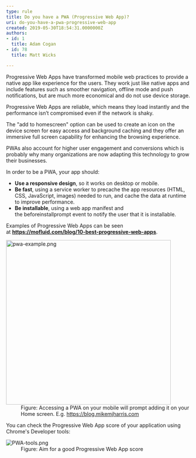 ```yaml
---
type: rule
title: Do you have a PWA (Progressive Web App)?
uri: do-you-have-a-pwa-progressive-web-app
created: 2019-05-30T18:54:31.0000000Z
authors:
- id: 1
  title: Adam Cogan
- id: 78
  title: Matt Wicks

---
```




<span class='intro'> <p class="ssw15-rteElement-P">Progressive Web Apps have transformed mobile web practices to provide a native app like experience&#160;for the users. They work just like native apps and include features such as smoother navigation, offline mode&#160;and push notifications, but are much more economical and do not use&#160;device storage.<br></p><div><div><p class="ssw15-rteElement-P">​​Progressive Web Apps ​are reliable, which means they load instantly and the performance isn’t compromised even if the network is shaky.</p><p class="ssw15-rteElement-P">The &quot;add to homescreen&quot; option can be used to create an icon on the device screen for easy access and background caching and they offer an immersive full screen capability for enhancing the browsing experience.</p></div><div><p class="ssw15-rteElement-P">PWAs also account for higher user engagement&#160;and conversions which is probably why many organizations are now adapting this technology to grow their businesses.<span style="color&#58;#444444;">​</span></p></div></div> </span>

<p>​In order&#160;to be a PWA, your app should&#58;<br></p><ul><li>
      <b>Use a responsive design</b>, so it works on desktop or mobile.</li><li>
      <b>Be fast</b>, using a service worker to precache the app resources (HTML, CSS, JavaScript, images) needed to run, and cache the​&#160;data at runtime to improve performance.<br></li><li>
      <b>Be installable</b>, using a web app manifest and the&#160;beforeinstallprompt&#160;event to notify the user that&#160;it is&#160;installable.​<br></li></ul><p>Examples of Progressive Web Apps can be seen at&#160;<a href="https&#58;//mofluid.com/blog/10-best-progressive-web-apps/"><b>https&#58;//mofluid.com/blog/10-best-progressive-web-apps</b></a>.​<br></p><dl class="image"><dt>
   <img src="/PublishingImages/pwa-example.png" alt="pwa-example.png" style="width&#58;450px;" /><br></dt><dd>Figure&#58; Accessing a PWA on your mobile will prompt adding it on your Home s​creen. E.g.&#160;<a href="https&#58;//blog.mikemjharris.com/">https&#58;//blog.mikemjharris.com</a><br></dd>
</dl>You can check the Progressive Web App score of your application using Chrome's Developer tools&#58;​<br> 
<p></p><dl class="image"><dt>
      <img src="/PublishingImages/PWA-tools.png" alt="PWA-tools.png" />​</dt><dd>Figure&#58; Aim for a good Progressive Web App score</dd></dl>


